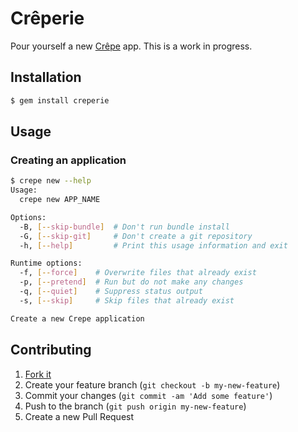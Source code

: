 # Crêperie

Pour yourself a new [Crêpe][crepe] app. This is a work in progress.

## Installation

```bash
$ gem install creperie
```

## Usage

### Creating an application

```bash
$ crepe new --help
Usage:
  crepe new APP_NAME

Options:
  -B, [--skip-bundle]  # Don't run bundle install
  -G, [--skip-git]     # Don't create a git repository
  -h, [--help]         # Print this usage information and exit

Runtime options:
  -f, [--force]    # Overwrite files that already exist
  -p, [--pretend]  # Run but do not make any changes
  -q, [--quiet]    # Suppress status output
  -s, [--skip]     # Skip files that already exist

Create a new Crepe application
```

## Contributing

1. [Fork it](https://github.com/davidcelis/creperie/fork)
2. Create your feature branch (`git checkout -b my-new-feature`)
3. Commit your changes (`git commit -am 'Add some feature'`)
4. Push to the branch (`git push origin my-new-feature`)
5. Create a new Pull Request

[crepe]: https://github.com/stephencelis/crepe
